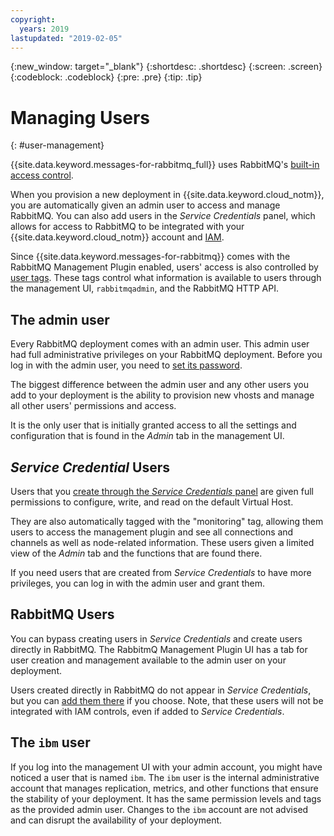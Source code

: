 ```yaml
---
copyright:
  years: 2019
lastupdated: "2019-02-05"
---
```


{:new_window: target="_blank"}
{:shortdesc: .shortdesc}
{:screen: .screen}
{:codeblock: .codeblock}
{:pre: .pre}
{:tip: .tip}


# Managing Users
{: #user-management}

{{site.data.keyword.messages-for-rabbitmq_full}} uses RabbitMQ's [built-in access control](https://www.rabbitmq.com/access-control.html#permissions). 

When you provision a new deployment in {{site.data.keyword.cloud_notm}}, you are automatically given an admin user to access and manage RabbitMQ. You can also add users in the _Service Credentials_ panel, which allows for access to RabbitMQ to be integrated with your {{site.data.keyword.cloud_notm}} account and [IAM](/docs/services/messages-for-rabbitmq?topic=messages-for-rabbitmq-iam).

Since {{site.data.keyword.messages-for-rabbitmq}} comes with the RabbitMQ Management Plugin enabled, users' access is also controlled by [user tags](https://www.rabbitmq.com/management.html#permissions). These tags control what information is available to users through the management UI, `rabbitmqadmin`, and the RabbitMQ HTTP API.

## The admin user

Every RabbitMQ deployment comes with an admin user. This admin user had full administrative privileges on your RabbitMQ deployment. Before you log in with the admin user, you need to [set its password](/docs/services/messages-for-rabbitmq?topic=messages-for-rabbitmq-admin-password).

The biggest difference between the admin user and any other users you add to your deployment is the ability to provision new vhosts and manage all other users' permissions and access. 

It is the only user that is initially granted access to all the settings and configuration that is found in the _Admin_ tab in the management UI. 

## _Service Credential_ Users

Users that you [create through the _Service Credentials_ panel](/docs/services/messages-for-rabbitmq?topic=messages-for-rabbitmq-connection-strings#generating-connection-strings-from-service-credentials) are given full permissions to configure, write, and read on the default Virtual Host.  

They are also automatically tagged with the "monitoring" tag, allowing them users to access the management plugin and see all connections and channels as well as node-related information. These users given a limited view of the _Admin_ tab and the functions that are found there. 

If you need users that are created from _Service Credentials_ to have more privileges, you can log in with the admin user and grant them.

## RabbitMQ Users

You can bypass creating users in _Service Credentials_ and create users directly in RabbitMQ. The RabbitmQ Management Plugin UI has a tab for user creation and management available to the admin user on your deployment.

Users created directly in RabbitMQ do not appear in _Service Credentials_, but you can [add them there](/docs/services/messages-for-rabbitmq?topic=messages-for-rabbitmq-connection-strings#generating-service-credentials-for-existing-users) if you choose. Note, that these users will not be integrated with IAM controls, even if added to _Service Credentials_.

## The `ibm` user

If you log into the management UI with your admin account, you might have noticed a user that is named `ibm`. The `ibm` user is the internal administrative account that manages replication, metrics, and other functions that ensure the stability of your deployment. It has the same permission levels and tags as the provided admin user. Changes to the `ibm` account are not advised and can disrupt the availability of your deployment.